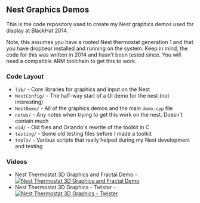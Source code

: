 ## Nest Graphics Demos
This is the code repository used to create my Nest graphics demos used for display at BlackHat 2014.

Note, this assumes you have a rooted Nest thermostat generation 1 and that you have dropbear installed and running on the system. Keep in mind, the code for this was written in 2014 and hasn't been tested since. You will need a compatible ARM toolchain to get this to work.

### Code Layout

* `lib/` - Core libraries for graphics and input on the Nest
* `NestConfig/` - The half-way start of a UI demo for the nest (not interesting)
* `NestDemo/` - All of the graphics demos and the main `demo.cpp` file
* `notes/` - Any notes when trying to get this work on the nest. Doesn't contain much
* `old/` - Old files and Orlando's rewrite of the toolkit in C
* `testing/` - Some old testing files before I made a toolkit
* `tools/` -  Various scripts that really helped during my Nest development and testing

### Videos

* Nest Thermostat 3D Graphics and Fractal Demo - <br/> [![Nest Thermostat 3D Graphics and Fractal Demo](https://img.youtube.com/vi/UpQynNvkrDI/0.jpg)](https://www.youtube.com/watch?v=UpQynNvkrDI)
* Nest Thermostat 3D Graphics - Twister - <br/> [![Nest Thermostat 3D Graphics - Twister](https://img.youtube.com/vi/uPLLFvKcikk/0.jpg)](https://www.youtube.com/watch?v=uPLLFvKcikk)

